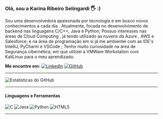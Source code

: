 ### Olá, sou a Karina Ribeiro Selingardi 🖐 :)

Sou uma desenvolvedora apaixonada por tecnologia e em busco novos conhecimentos a cada dia .
Atualmente, focada no desenvolvimento de backend nas linguagens C/C++, Java e Python;
Possuo interesses nas áreas de Cloud Computing , já tendo utilizado as  nuvens da  Azure , AWS e Salesforce; 
e na área de programação em si já me ambientei com as IDE's IntelliJ, PyCharm e VSCode ;
Tenho muito curiosidade na área de Segurança cibernética, em que utilizei a  VMWare Workstation com KaliLinux para o meu aprendizado.

**Me encontre em:** [![LinkedIn](https://img.shields.io/badge/LinkedIn-0077B5?style=for-the-badge&logo=linkedin&logoColor=white)](https://www.linkedin.com/in/karina-selingardi-753a80246/) [![GitHub](https://img.shields.io/badge/GitHub-181717?style=for-the-badge&logo=github&logoColor=white)](https://github.com/KarinaSelingardi)

---

![Estatísticas do GitHub](https://github-readme-stats.vercel.app/api?username=KarinaSelingardi&show_icons=true&theme=dracula)

---

#### Linguagens e Ferramentas

<div style="display: inline_block">
  <img align="center" alt="C" src="https://img.shields.io/badge/C-00599C?style=for-the-badge&logo=c&logoColor=white" />
  <img align="center" alt="Java" src="https://img.shields.io/badge/Java-007396?style=for-the-badge&logo=java&logoColor=white" />
  <img align="center" alt="Python" src="https://img.shields.io/badge/Python-3776AB?style=for-the-badge&logo=python&logoColor=white" />
  <img align="center" alt="HTML5" src="https://img.shields.io/badge/HTML5-E34F26?style=for-the-badge&logo=html5&logoColor=white" />
</div>

---
